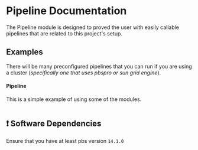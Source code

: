Pipeline Documentation
==========================
The Pipeline module is designed to proved the user with easily callable pipelines
that are related to this project's setup.

## Examples
There will be many preconfigured pipelines that you can run if you are using a
cluster (*specifically one that uses pbspro or sun grid engine*).


#### Pipeline

This is a simple example of using some of the modules.

``` python

```

:exclamation: Software Dependencies
--------------------------------------
Ensure that you have at least pbs version `14.1.0`

